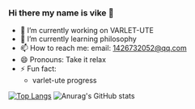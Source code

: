 ### Hi there my name is vike 👋

- 🔭 I’m currently working on VARLET-UTE
- 🌱 I’m currently learning philosophy
- 📫 How to reach me: email: 1426732052@qq.com
- 😄 Pronouns: Take it relax
- ⚡ Fun fact:
  + varlet-ute progress

[![Top Langs](https://github-readme-stats.vercel.app/api/top-langs/?username=sdhushu)](https://github.com/anuraghazra/github-readme-stats)
![Anurag's GitHub stats](https://github-readme-stats.vercel.app/api?username=sdhushu&count_private=true)

